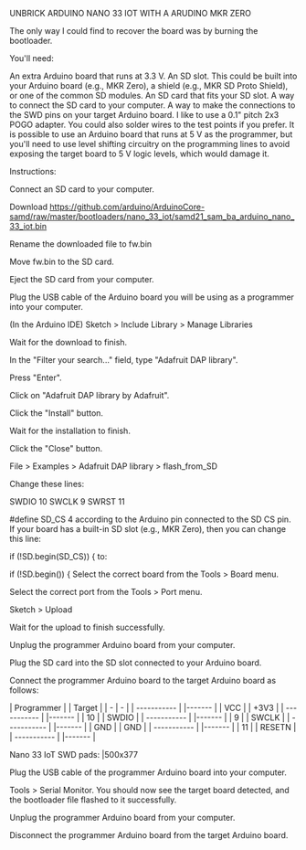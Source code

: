 UNBRICK ARDUINO NANO 33 IOT WITH A ARUDINO MKR ZERO


The only way I could find to recover the board was by burning the bootloader.

You'll need:

An extra Arduino board that runs at 3.3 V.
An SD slot. This could be built into your Arduino board (e.g., MKR Zero), a shield (e.g., MKR SD Proto Shield), or one of the common SD modules.
An SD card that fits your SD slot.
A way to connect the SD card to your computer.
A way to make the connections to the SWD pins on your target Arduino board. I like to use a 0.1" pitch 2x3 POGO adapter. You could also solder wires to the test points if you prefer.
It is possible to use an Arduino board that runs at 5 V as the programmer, but you'll need to use level shifting circuitry on the programming lines to avoid exposing the target board to 5 V logic levels, which would damage it.

Instructions:

Connect an SD card to your computer.

Download https://github.com/arduino/ArduinoCore-samd/raw/master/bootloaders/nano_33_iot/samd21_sam_ba_arduino_nano_33_iot.bin

Rename the downloaded file to fw.bin

Move fw.bin to the SD card.

Eject the SD card from your computer.

Plug the USB cable of the Arduino board you will be using as a programmer into your computer.

(In the Arduino IDE) Sketch > Include Library > Manage Libraries

Wait for the download to finish.

In the "Filter your search..." field, type "Adafruit DAP library".

Press "Enter".

Click on "Adafruit DAP library by Adafruit".

Click the "Install" button.

Wait for the installation to finish.

Click the "Close" button.

File > Examples > Adafruit DAP library > flash_from_SD

Change these lines:

SWDIO 10
SWCLK 9
SWRST 11

#define SD_CS 4
according to the Arduino pin connected to the SD CS pin. If your board has a built-in SD slot (e.g., MKR Zero), then you can change this line:

if (!SD.begin(SD_CS)) {
to:

if (!SD.begin()) {
Select the correct board from the Tools > Board menu.

Select the correct port from the Tools > Port menu.

Sketch > Upload

Wait for the upload to finish successfully.

Unplug the programmer Arduino board from your computer.

Plug the SD card into the SD slot connected to your Arduino board.

Connect the programmer Arduino board to the target Arduino board as follows:

| Programmer | | Target | | - | - | | ----------- | |------- | | VCC | | +3V3 | | ----------- | |------- | | 10 | | SWDIO | | ----------- | |------- | | 9 | | SWCLK | | ----------- | |------- | | GND | | GND | | ----------- | |------- | | 11 | | RESETN | | ----------- | |------- |

Nano 33 IoT SWD pads: |500x377

Plug the USB cable of the programmer Arduino board into your computer.

Tools > Serial Monitor. You should now see the target board detected, and the bootloader file flashed to it successfully.

Unplug the programmer Arduino board from your computer.

Disconnect the programmer Arduino board from the target Arduino board.
